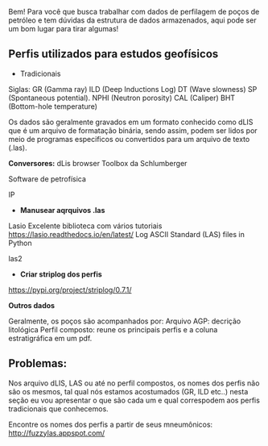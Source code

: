Bem! Para você que busca trabalhar com dados de perfilagem de poços de petróleo e tem dúvidas da estrutura de dados armazenados, aqui pode ser um bom lugar para tirar algumas! 

## Perfis utilizados para estudos geofísicos
- Tradicionais

Siglas:
GR (Gamma ray)
ILD (Deep Inductions Log)
DT (Wave slowness) 
SP (Spontaneous potential).
NPHI (Neutron porosity)
CAL (Caliper)
BHT (Bottom-hole temperature)

Os dados são geralmente gravados em um formato conhecido como dLIS que é um arquivo de formatação binária, sendo assim, podem ser lidos por meio de programas especificos ou convertidos para um arquivo de texto (.las).

**Conversores:**
dLis browser
Toolbox da Schlumberger

Software de petrofísica 

IP

- **Manusear aqrquivos .las**

Lasio
Excelente biblioteca com vários tutoriais
https://lasio.readthedocs.io/en/latest/
Log ASCII Standard (LAS) files in Python

las2
- **Criar striplog dos perfis**

https://pypi.org/project/striplog/0.7.1/

**Outros dados**

Geralmente, os poços são acompanhados por:
Arquivo AGP: decrição litológica
Perfil composto: reune os principais perfis e a coluna estratigráfica em um pdf.


## Problemas:
Nos arquivo dLIS, LAS ou até no perfil compostos, os nomes dos perfis não são os mesmos, tal qual nós estamos acostumados (GR, ILD etc..) nesta seção eu vou apresentar o que são cada um e qual correspodem aos perfis tradicionais que conhecemos.

Encontre os nomes dos perfis a partir de seus mneumônicos:
http://fuzzylas.appspot.com/

